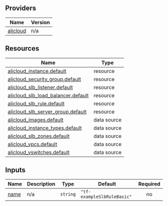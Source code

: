 <!-- BEGIN_TF_DOCS -->
## Providers

| Name | Version |
|------|---------|
| <a name="provider_alicloud"></a> [alicloud](#provider\_alicloud) | n/a |

## Resources

| Name | Type |
|------|------|
| [alicloud_instance.default](https://registry.terraform.io/providers/hashicorp/alicloud/latest/docs/resources/instance) | resource |
| [alicloud_security_group.default](https://registry.terraform.io/providers/hashicorp/alicloud/latest/docs/resources/security_group) | resource |
| [alicloud_slb_listener.default](https://registry.terraform.io/providers/hashicorp/alicloud/latest/docs/resources/slb_listener) | resource |
| [alicloud_slb_load_balancer.default](https://registry.terraform.io/providers/hashicorp/alicloud/latest/docs/resources/slb_load_balancer) | resource |
| [alicloud_slb_rule.default](https://registry.terraform.io/providers/hashicorp/alicloud/latest/docs/resources/slb_rule) | resource |
| [alicloud_slb_server_group.default](https://registry.terraform.io/providers/hashicorp/alicloud/latest/docs/resources/slb_server_group) | resource |
| [alicloud_images.default](https://registry.terraform.io/providers/hashicorp/alicloud/latest/docs/data-sources/images) | data source |
| [alicloud_instance_types.default](https://registry.terraform.io/providers/hashicorp/alicloud/latest/docs/data-sources/instance_types) | data source |
| [alicloud_slb_zones.default](https://registry.terraform.io/providers/hashicorp/alicloud/latest/docs/data-sources/slb_zones) | data source |
| [alicloud_vpcs.default](https://registry.terraform.io/providers/hashicorp/alicloud/latest/docs/data-sources/vpcs) | data source |
| [alicloud_vswitches.default](https://registry.terraform.io/providers/hashicorp/alicloud/latest/docs/data-sources/vswitches) | data source |

## Inputs

| Name | Description | Type | Default | Required |
|------|-------------|------|---------|:--------:|
| <a name="input_name"></a> [name](#input\_name) | n/a | `string` | `"tf-exampleSlbRuleBasic"` | no |
<!-- END_TF_DOCS -->    